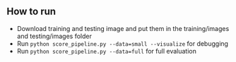 ## How to run
* Download training and testing image and put them in the training/images and testing/images folder
* Run ```python score_pipeline.py --data=small --visualize``` for debugging
* Run ```python score_pipeline.py --data=full``` for full evaluation
